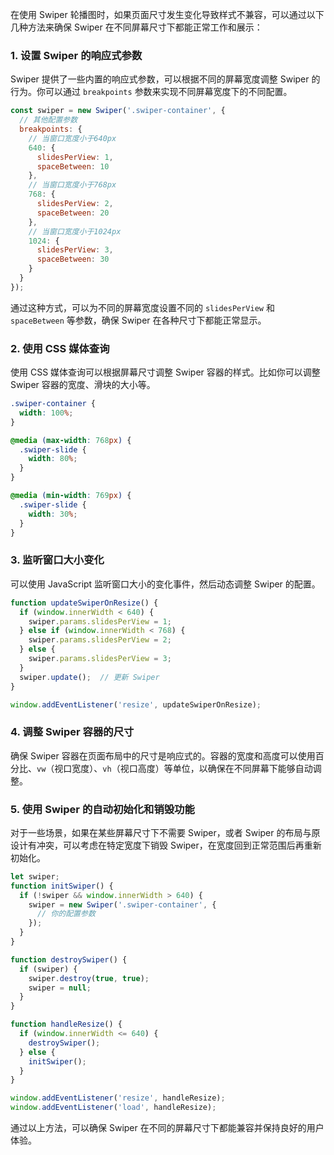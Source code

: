 在使用 Swiper 轮播图时，如果页面尺寸发生变化导致样式不兼容，可以通过以下几种方法来确保 Swiper 在不同屏幕尺寸下都能正常工作和展示：

### 1. **设置 Swiper 的响应式参数**
   Swiper 提供了一些内置的响应式参数，可以根据不同的屏幕宽度调整 Swiper 的行为。你可以通过 `breakpoints` 参数来实现不同屏幕宽度下的不同配置。

   ```javascript
   const swiper = new Swiper('.swiper-container', {
     // 其他配置参数
     breakpoints: {
       // 当窗口宽度小于640px
       640: {
         slidesPerView: 1,
         spaceBetween: 10
       },
       // 当窗口宽度小于768px
       768: {
         slidesPerView: 2,
         spaceBetween: 20
       },
       // 当窗口宽度小于1024px
       1024: {
         slidesPerView: 3,
         spaceBetween: 30
       }
     }
   });
   ```

   通过这种方式，可以为不同的屏幕宽度设置不同的 `slidesPerView` 和 `spaceBetween` 等参数，确保 Swiper 在各种尺寸下都能正常显示。

### 2. **使用 CSS 媒体查询**
   使用 CSS 媒体查询可以根据屏幕尺寸调整 Swiper 容器的样式。比如你可以调整 Swiper 容器的宽度、滑块的大小等。

   ```css
   .swiper-container {
     width: 100%;
   }

   @media (max-width: 768px) {
     .swiper-slide {
       width: 80%;
     }
   }

   @media (min-width: 769px) {
     .swiper-slide {
       width: 30%;
     }
   }
   ```

### 3. **监听窗口大小变化**
   可以使用 JavaScript 监听窗口大小的变化事件，然后动态调整 Swiper 的配置。

   ```javascript
   function updateSwiperOnResize() {
     if (window.innerWidth < 640) {
       swiper.params.slidesPerView = 1;
     } else if (window.innerWidth < 768) {
       swiper.params.slidesPerView = 2;
     } else {
       swiper.params.slidesPerView = 3;
     }
     swiper.update();  // 更新 Swiper
   }

   window.addEventListener('resize', updateSwiperOnResize);
   ```

### 4. **调整 Swiper 容器的尺寸**
   确保 Swiper 容器在页面布局中的尺寸是响应式的。容器的宽度和高度可以使用百分比、`vw`（视口宽度）、`vh`（视口高度）等单位，以确保在不同屏幕下能够自动调整。

### 5. **使用 Swiper 的自动初始化和销毁功能**
   对于一些场景，如果在某些屏幕尺寸下不需要 Swiper，或者 Swiper 的布局与原设计有冲突，可以考虑在特定宽度下销毁 Swiper，在宽度回到正常范围后再重新初始化。

   ```javascript
   let swiper;
   function initSwiper() {
     if (!swiper && window.innerWidth > 640) {
       swiper = new Swiper('.swiper-container', {
         // 你的配置参数
       });
     }
   }

   function destroySwiper() {
     if (swiper) {
       swiper.destroy(true, true);
       swiper = null;
     }
   }

   function handleResize() {
     if (window.innerWidth <= 640) {
       destroySwiper();
     } else {
       initSwiper();
     }
   }

   window.addEventListener('resize', handleResize);
   window.addEventListener('load', handleResize);
   ```

通过以上方法，可以确保 Swiper 在不同的屏幕尺寸下都能兼容并保持良好的用户体验。